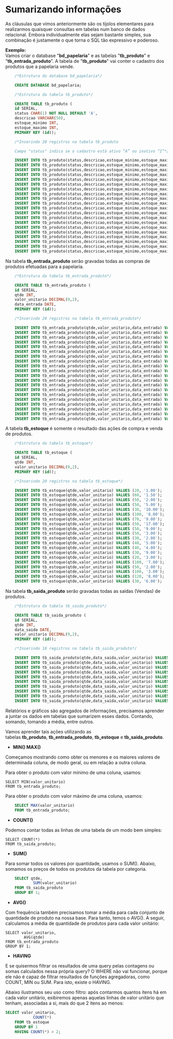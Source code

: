 Sumarizando informações
=======================

As cláusulas que vimos anteriormente são os tijolos elementares para realizarmos quaisquer consultas em tabelas num banco de dados relacional. Embora individualmente elas sejam bastante simples, sua combinação é justamente o que torna o SQL tão expressivo e poderoso.

**Exemplo:**  
Vamos criar o database "**bd_papelaria**" e as tabelas "**tb_produto**" e "**tb_entrada_produto**". A tabela de "**tb_produto**" vai conter o cadastro dos produtos que a papelaria vende.

```sql
    /*Estrutura do database bd_papelaria*/

    CREATE DATABASE bd_papelaria;

    /*Estrutura da tabela tb_produto*/

    CREATE TABLE tb_produto (
    id SERIAL,
    status CHAR(1) NOT NULL DEFAULT 'A',
    descricao VARCHAR(50),
    estoque_minimo INT,
    estoque_maximo INT,
    PRIMARY KEY (id));

    /*Inserindo 20 registros na tabela tb_produto

    Campo "status" indica se o cadastro está ativo “A” ou inativo “I”*/

    INSERT INTO tb_produto(status,descricao,estoque_minimo,estoque_maximo) VALUES ('A', 'Lapis', 10, 20);
    INSERT INTO tb_produto(status,descricao,estoque_minimo,estoque_maximo) VALUES ('A', 'Lapis de cor', 12, 60);
    INSERT INTO tb_produto(status,descricao,estoque_minimo,estoque_maximo) VALUES ('A', 'Lapis de cera', 12, 50);
    INSERT INTO tb_produto(status,descricao,estoque_minimo,estoque_maximo) VALUES ('A', 'Marcadores',10, 50);
    INSERT INTO tb_produto(status,descricao,estoque_minimo,estoque_maximo) VALUES ('A', 'Esferograficas (azul, vermelha, preta e verde)', 7, 30);
    INSERT INTO tb_produto(status,descricao,estoque_minimo,estoque_maximo) VALUES ('A', 'Etiqueta', 8, 100);
    INSERT INTO tb_produto(status,descricao,estoque_minimo,estoque_maximo) VALUES ('A', 'Borracha', 20, 70);
    INSERT INTO tb_produto(status,descricao,estoque_minimo,estoque_maximo) VALUES ('A', 'Caderno pautado', 30, 50);
    INSERT INTO tb_produto(status,descricao,estoque_minimo,estoque_maximo) VALUES ('A', 'Caderno quadriculado', 30, 50);
    INSERT INTO tb_produto(status,descricao,estoque_minimo,estoque_maximo) VALUES ('A', 'Caderno de musica', 16, 50);
    INSERT INTO tb_produto(status,descricao,estoque_minimo,estoque_maximo) VALUES ('A', 'Calculadora', 20, 30);
    INSERT INTO tb_produto(status,descricao,estoque_minimo,estoque_maximo) VALUES ('A', 'Regua de 20 cm', 13, 40);
    INSERT INTO tb_produto(status,descricao,estoque_minimo,estoque_maximo) VALUES ('I', 'Compasso',    8, 40);
    INSERT INTO tb_produto(status,descricao,estoque_minimo,estoque_maximo) VALUES ('I', 'Giz de cera', 9, 30);
    INSERT INTO tb_produto(status,descricao,estoque_minimo,estoque_maximo) VALUES ('I', 'Tesoura', 11, 20);
    INSERT INTO tb_produto(status,descricao,estoque_minimo,estoque_maximo) VALUES ('I', 'Estojo',    21, 100);
    INSERT INTO tb_produto(status,descricao,estoque_minimo,estoque_maximo) VALUES ('I', 'Papel Manteiga',    15, 50);
    INSERT INTO tb_produto(status,descricao,estoque_minimo,estoque_maximo) VALUES ('I', 'Mochila', 6, 100);
    INSERT INTO tb_produto(status,descricao,estoque_minimo,estoque_maximo) VALUES ('I', 'T-shirt', 25, 120);
    INSERT INTO tb_produto(status,descricao,estoque_minimo,estoque_maximo) VALUES ('I', 'Corretivo', 16, 30);
```

Na tabela **tb_entrada_produto** serão gravadas todas as compras de produtos efetuadas para a papelaria.

```sql
    /*Estrutura da tabela tb_entrada_produto*/

    CREATE TABLE tb_entrada_produto (
    id SERIAL,
    qtde INT,
    valor_unitario DECIMAL(9,2),
    data_entrada DATE,
    PRIMARY KEY (id));

    /*Inserindo 20 registros na tabela tb_entrada_produto*/

    INSERT INTO tb_entrada_produto(qtde,valor_unitario,data_entrada) VALUES (20, '1.00', '2000-12-31');
    INSERT INTO tb_entrada_produto(qtde,valor_unitario,data_entrada) VALUES (60, '1.00', '2021-01-01');
    INSERT INTO tb_entrada_produto(qtde,valor_unitario,data_entrada) VALUES (50, '2.00', '2021-01-31');
    INSERT INTO tb_entrada_produto(qtde,valor_unitario,data_entrada) VALUES (50, '5.00', '2021-01-31');
    INSERT INTO tb_entrada_produto(qtde,valor_unitario,data_entrada) VALUES (30, '10.00', '2021-01-22');
    INSERT INTO tb_entrada_produto(qtde,valor_unitario,data_entrada) VALUES (100, '8.00', '2021-01-13');
    INSERT INTO tb_entrada_produto(qtde,valor_unitario,data_entrada) VALUES (70, '9.00', '2021-03-31');
    INSERT INTO tb_entrada_produto(qtde,valor_unitario,data_entrada) VALUES (50, '17.00', '2021-03-12');
    INSERT INTO tb_entrada_produto(qtde,valor_unitario,data_entrada) VALUES (50, '9.00', '2021-03-09');
    INSERT INTO tb_entrada_produto(qtde,valor_unitario,data_entrada) VALUES (50, '3.00', '2021-03-31');
    INSERT INTO tb_entrada_produto(qtde,valor_unitario,data_entrada) VALUES (30, '2.00', '2021-02-26');
    INSERT INTO tb_entrada_produto(qtde,valor_unitario,data_entrada) VALUES (40, '5.00', '2021-02-10');
    INSERT INTO tb_entrada_produto(qtde,valor_unitario,data_entrada) VALUES (40, '4.00', '2021-02-25');
    INSERT INTO tb_entrada_produto(qtde,valor_unitario,data_entrada) VALUES (30, '9.00', '2021-02-10');
    INSERT INTO tb_entrada_produto(qtde,valor_unitario,data_entrada) VALUES (20, '3.00', '2021-02-13');
    INSERT INTO tb_entrada_produto(qtde,valor_unitario,data_entrada) VALUES (100, '7.00', '2021-01-31');
    INSERT INTO tb_entrada_produto(qtde,valor_unitario,data_entrada) VALUES (50, '2.00', '2021-01-25');
    INSERT INTO tb_entrada_produto(qtde,valor_unitario,data_entrada) VALUES (100, '3.00', '2021-03-31');
    INSERT INTO tb_entrada_produto(qtde,valor_unitario,data_entrada) VALUES (120, '8.00', '2021-03-30');
    INSERT INTO tb_entrada_produto(qtde,valor_unitario,data_entrada) VALUES (30, '6.00', '2021-02-23');
```

A tabela **tb_estoque** é somente o resultado das ações de compra e venda de produtos.

```sql
    /*Estrutura da tabela tb_estoque*/

    CREATE TABLE tb_estoque (
    id SERIAL,
    qtde INT,
    valor_unitario DECIMAL(9,2),
    PRIMARY KEY (id));

    /*Inserindo 20 registros na tabela tb_estoque*/

    INSERT INTO tb_estoque(qtde,valor_unitario) VALUES (20, '1.00');
    INSERT INTO tb_estoque(qtde,valor_unitario) VALUES (60, '1.50');
    INSERT INTO tb_estoque(qtde,valor_unitario) VALUES (50, '2.00');
    INSERT INTO tb_estoque(qtde,valor_unitario) VALUES (50, '5.00');
    INSERT INTO tb_estoque(qtde,valor_unitario) VALUES (30, '10.00');
    INSERT INTO tb_estoque(qtde,valor_unitario) VALUES (100, '8.00');
    INSERT INTO tb_estoque(qtde,valor_unitario) VALUES (70, '9.00');
    INSERT INTO tb_estoque(qtde,valor_unitario) VALUES (50, '17.00');
    INSERT INTO tb_estoque(qtde,valor_unitario) VALUES (50, '9.00');
    INSERT INTO tb_estoque(qtde,valor_unitario) VALUES (50, '3.00');
    INSERT INTO tb_estoque(qtde,valor_unitario) VALUES (30, '2.00');
    INSERT INTO tb_estoque(qtde,valor_unitario) VALUES (40, '5.00');
    INSERT INTO tb_estoque(qtde,valor_unitario) VALUES (40, '4.00');
    INSERT INTO tb_estoque(qtde,valor_unitario) VALUES (30, '9.00');
    INSERT INTO tb_estoque(qtde,valor_unitario) VALUES (20, '3.00');
    INSERT INTO tb_estoque(qtde,valor_unitario) VALUES (100, '7.00');
    INSERT INTO tb_estoque(qtde,valor_unitario) VALUES (50, '2.00');
    INSERT INTO tb_estoque(qtde,valor_unitario) VALUES (100, '3.00');
    INSERT INTO tb_estoque(qtde,valor_unitario) VALUES (120, '8.00');
    INSERT INTO tb_estoque(qtde,valor_unitario) VALUES (30, '6.00');
```

Na tabela **tb_saida_produto** serão gravadas todas as saídas (Vendas) de produtos.

```sql
    /*Estrutura da tabela tb_saida_produto*/

    CREATE TABLE tb_saida_produto (
    id SERIAL,
    qtde INT,
    data_saida DATE,
    valor_unitario DECIMAL(9,2),
    PRIMARY KEY (id));

    /*Inserindo 10 registros na tabela tb_saida_produto*/

    INSERT INTO tb_saida_produto(qtde,data_saida,valor_unitario) VALUES (10, '2021-05-01', '2.00');
    INSERT INTO tb_saida_produto(qtde,data_saida,valor_unitario) VALUES (20, '2021-05-01', '5.00');
    INSERT INTO tb_saida_produto(qtde,data_saida,valor_unitario) VALUES (40, '2021-05-01', '4.00');
    INSERT INTO tb_saida_produto(qtde,data_saida,valor_unitario) VALUES (04, '2021-05-01', '9.00');
    INSERT INTO tb_saida_produto(qtde,data_saida,valor_unitario) VALUES (05, '2021-05-01', '3.00');
    INSERT INTO tb_saida_produto(qtde,data_saida,valor_unitario) VALUES (100, '2021-05-01', '7.00');
    INSERT INTO tb_saida_produto(qtde,data_saida,valor_unitario) VALUES (30, '2021-05-01', '2.00');
    INSERT INTO tb_saida_produto(qtde,data_saida,valor_unitario) VALUES (20, '2021-05-01', '3.00');
    INSERT INTO tb_saida_produto(qtde,data_saida,valor_unitario) VALUES (05, '2021-05-01', '8.00');
    INSERT INTO tb_saida_produto(qtde,data_saida,valor_unitario) VALUES (04, '2021-05-01', '6.00');
```

Relatórios e gráficos são agregados de informações, precisamos aprender a juntar os dados em tabelas que sumarizem esses dados. Contando, somando, tomando a média, entre outros.

Vamos aprender tais ações utilizando as tabelas **tb_produto**, **tb_entrada_produto**, **tb_estoque** e **tb_saida_produto**.

* **MIN() MAX()**

Começamos mostrando como obter os menores e os maiores valores de determinada coluna, de modo geral, ou em relação a outra coluna.

Para obter o produto com valor mínimo de uma coluna, usamos:

    SELECT MIN(valor_unitario)
    FROM tb_entrada_produto;

Para obter o produto com valor máximo de uma coluna, usamos:

```sql
    SELECT MAX(valor_unitario)
    FROM tb_entrada_produto;
```

* **COUNT()**

Podemos contar todas as linhas de uma tabela de um modo bem simples:

    SELECT COUNT(*)
    FROM tb_saida_produto;

* **SUM()**

Para somar todos os valores por quantidade, usamos o SUM(). Abaixo, somamos os preços de todos os produtos da tabela por categoria.

```sql
    SELECT qtde,
            SUM(valor_unitario)
    FROM tb_saida_produto
    GROUP BY 1;
```

* **AVG()**

Com frequência também precisamos tomar a média para cada conjunto de quantidade de produto na nossa base. Para tanto, temos o AVG(). A seguir, calculamos a média de quantidade de produtos para cada valor unitário:

    SELECT valor_unitario,
            AVG(qtde)
    FROM tb_entrada_produto
    GROUP BY 1;

* **HAVING**

E se quisermos filtrar os resultados de uma query pelas contagens ou somas calculados nessa própria query? O WHERE não vai funcionar, porque ele não é capaz de filtrar resultados de funções agregadoras, como COUNT, MIN ou SUM. Para isto, existe o HAVING.

Abaixo ilustramos seu uso como filtro: após contarmos quantos itens há em cada valor unitário, exibiremos apenas aquelas linhas de valor unitário que tenham, associadas a si, mais do que 2 itens ao menos:

```sql
SELECT valor_unitario,
            COUNT(*)
    FROM tb_estoque
    GROUP BY 1
    HAVING COUNT(*) > 2;
```
